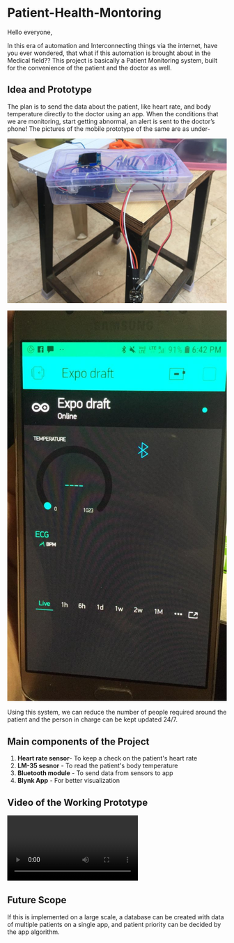 # Patient-Health-Montoring

Hello everyone, 

In this era of automation and Interconnecting things via the internet, have you ever wondered, that what if this automation is brought about in the Medical field??  This project is basically a Patient Monitoring system, built for the convenience of the patient and the doctor as well.

## Idea and Prototype

The plan is to send the data about the patient, like heart rate, and body temperature directly to the doctor using an app. When the conditions that we are monitoring, start getting abnormal, an alert is sent to the doctor’s phone! The pictures of the mobile prototype of the same are as under- 

![Hardware Prototype](PHOTO-2019-03-20-17-36-50.jpg)

![Blynk App prototype](PHOTO-2019-03-21-18-40-22.jpg)

Using this system, we can reduce the number of people required around the patient and the person in charge can be kept updated 24/7. 

## Main components of the Project

1. **Heart rate sensor**- To keep a check on the patient's heart rate
2. **LM-35 sesnor** - To read the patient's body temperature
3. **Bluetooth module** - To send data from sensors to app
4. **Blynk App** - For better visualization

## Video of the Working Prototype 
![Video](https://github.com/Maulishri/Patient-Health-Montoring/blob/main/Patient_video_compressed.mp4)

## Future Scope
If this is implemented on a large scale, a database can be created with data of multiple patients on a single app, and patient priority can be decided by the app algorithm.

